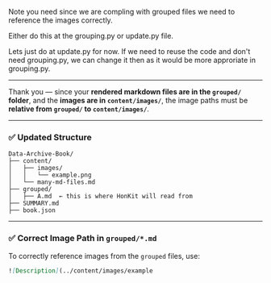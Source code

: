 Note you need since we are compling with grouped files we need to reference the images correctly.

Either do this at the grouping.py or update.py file.

Lets just do at update.py for now. If we need to reuse the code and don't need grouping.py, we can change it then as it would be more approriate in grouping.py.

---

Thank you — since your **rendered markdown files are in the `grouped/` folder**, and the **images are in `content/images/`**, the image paths must be **relative from `grouped/` to `content/images/`**.

---

### ✅ Updated Structure

```
Data-Archive-Book/
├── content/
│   ├── images/
│   │   └── example.png
│   └── many-md-files.md
├── grouped/
│   ├── A.md  ← this is where HonKit will read from
├── SUMMARY.md
├── book.json
```

---

### ✅ Correct Image Path in `grouped/*.md`

To correctly reference images from the `grouped` files, use:

```markdown
![Description](../content/images/example